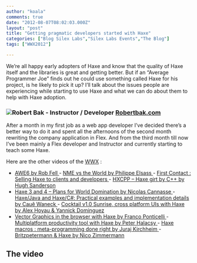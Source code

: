 ```yaml
---
author: "koala"
comments: true
date: "2012-08-07T08:02:03.000Z"
layout: "post"
title: "Getting pragmatic developers started with Haxe"
categories: ["Blog Silex Labs","Silex Labs Events","The Blog"]
tags: ["WWX2012"]

---
```

We’re all happy early adopters of Haxe and know that the quality of Haxe itself and the libraries is great and getting better. But if an “Average Programmer Joe” finds out he could use something called Haxe for his project, is he likely to pick it up? I’ll talk about the issues people are experiencing while starting to use Haxe and what we can do about them to help with Haxe adoption.


### [![](https://www.silexlabs.org/wp-content/uploads/2012/04/robert-bak1-298x300.png)](https://www.silexlabs.org/132212/the-blog/getting-pragmatic-developers-started-with-haxe-2/attachment/robert-bak/)Robert Bak - Instructor / Developer [Robertbak.com](http://robertbak.com/)


After a month in my first job as a web app developer I’ve decided there’s a better way to do it and spent all the afternoons of the second month rewriting the company application in Flex. And from the third month till now I’ve been mainly a Flex developer and Instructor and currently starting to teach some Haxe.

Here are the other videos of the [WWX](http://wwx.haxe.org/) :
- [AWE6 by Rob Fell
](https://www.silexlabs.org/132111/the-blog/may-the-force-be-with-you-making-a-game-with-awe6/)- [NME vs the World by Philippe Elsass
](https://www.silexlabs.org/133359/the-blog/haxe-nme-vs-the-world/)- [First Contact : Selling Haxe to clients and developers
](https://www.silexlabs.org/133423/the-blog/first-contact-selling-haxe-to-clients-and-developers/)- [HXCPP – Haxe girt by C++ by Hugh Sanderson](https://www.silexlabs.org/133591/the-blog/hxcpp-%E2%80%93-haxe-girt-by-c/)
- [Haxe 3 and 4 – Plans for World Domination by Nicolas Cannasse
](https://www.silexlabs.org/133720/the-blog/haxe-3-and-4-%E2%80%93-plans-for-world-domination/)- [Haxe/Java and Haxe/C#: Practical examples and implementation details by Cauê Waneck
](https://www.silexlabs.org/133823/the-blog/haxejava-and-haxec-practical-examples-and-implementation-details/)- [Cocktail v1.0 Sunrise, cross platform UIs with Haxe by Alex Hoyau & Yannick Dominguez](https://www.silexlabs.org/133902/the-blog/cocktail-v1-0-sunrise-cross-platform-uis-with-haxe/)
- [Vector Graphics in the browser with Haxe by Franco Ponticelli
](https://www.silexlabs.org/134056/the-blog/vector-graphics-in-the-browser-with-haxe/)- [Multiplatform productivity tool with Haxe by Peter Halacsy](https://www.silexlabs.org/135169/the-blog/multiplatform-productivity-tool-with-haxe/)[
](https://www.silexlabs.org/134056/the-blog/vector-graphics-in-the-browser-with-haxe/)- [Haxe macros : meta-programming done right by Juraj Kirchheim](https://www.silexlabs.org/135331/the-blog/haxe-macros-meta-programming-done-right/)[
](https://www.silexlabs.org/134056/the-blog/vector-graphics-in-the-browser-with-haxe/)- [Britzpetermann & Haxe by Nico Zimmermann](https://www.silexlabs.org/135480/the-blog/britzpetermann-haxe-6/)[
](https://www.silexlabs.org/134056/the-blog/vector-graphics-in-the-browser-with-haxe/)


## The video





